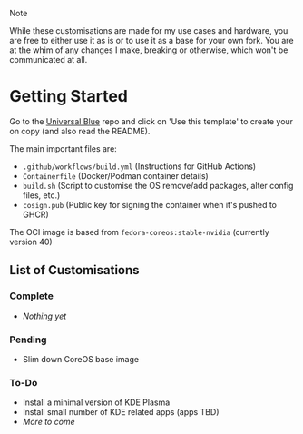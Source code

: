 > [!NOTE]
> While these customisations are made for my use cases and hardware, you are free to either use it as is or to use it as a base for your own fork. You are at the whim of any changes I make, breaking or otherwise, which won't be communicated at all.

# Getting Started

Go to the [Universal Blue](https://github.com/ublue-os/image-template) repo and click on 'Use this template' to create your on copy (and also read the README).

The main important files are:
- `.github/workflows/build.yml` (Instructions for GitHub Actions)
- `Containerfile` (Docker/Podman container details)
- `build.sh` (Script to customise the OS remove/add packages, alter config files, etc.)
- `cosign.pub` (Public key for signing the container when it's pushed to GHCR)

The OCI image is based from `fedora-coreos:stable-nvidia` (currently version 40)

## List of Customisations
### Complete
- *Nothing yet*

### Pending
- Slim down CoreOS base image

### To-Do
- Install a minimal version of KDE Plasma
- Install small number of KDE related apps (apps TBD)
- *More to come*

